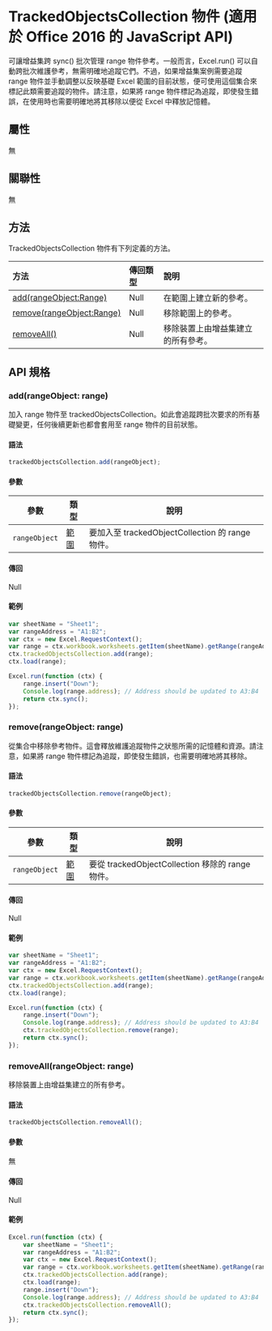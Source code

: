 ﻿# TrackedObjectsCollection 物件 (適用於 Office 2016 的 JavaScript API)

可讓增益集跨 sync() 批次管理 range 物件參考。一般而言，Excel.run() 可以自動跨批次維護參考，無需明確地追蹤它們。不過，如果增益集案例需要追蹤 range 物件並手動調整以反映基礎 Excel 範圍的目前狀態，便可使用這個集合來標記此類需要追蹤的物件。請注意，如果將 range 物件標記為追蹤，即使發生錯誤，在使用時也需要明確地將其移除以便從 Excel 中釋放記憶體。

## 屬性
無

## 關聯性

無

## 方法

TrackedObjectsCollection 物件有下列定義的方法。

| 方法     | 傳回類型    |說明|
|:-----------------|:--------|:----------|
|[add(rangeObject:Range)](#addrangeobject-range)| Null             |在範圍上建立新的參考。|
|[remove(rangeObject:Range)](#removerangeobject-range)| Null             |移除範圍上的參考。  |
|[removeAll()](#removeall)| Null|移除裝置上由增益集建立的所有參考。|


## API 規格 

### add(rangeObject: range)
加入 range 物件至 trackedObjectsCollection。如此會追蹤跨批次要求的所有基礎變更，任何後續更新也都會套用至 range 物件的目前狀態。 

#### 語法
```js
trackedObjectsCollection.add(rangeObject);
```

#### 參數

參數	       | 類型	   | 說明
--------------- | ------ | ------------
`rangeObject`  | [範圍](range.md)| 要加入至 trackedObjectCollection 的 range 物件。

#### 傳回
Null

#### 範例

```js
var sheetName = "Sheet1";
var rangeAddress = "A1:B2";
var ctx = new Excel.RequestContext();
var range = ctx.workbook.worksheets.getItem(sheetName).getRange(rangeAddress);
ctx.trackedObjectsCollection.add(range);
ctx.load(range);

Excel.run(function (ctx) { 
    range.insert("Down");
    Console.log(range.address); // Address should be updated to A3:B4
    return ctx.sync(); 
});
```


### remove(rangeObject: range)

從集合中移除參考物件。這會釋放維護追蹤物件之狀態所需的記憶體和資源。請注意，如果將 range 物件標記為追蹤，即使發生錯誤，也需要明確地將其移除。

#### 語法
```js
trackedObjectsCollection.remove(rangeObject);
```

#### 參數

參數	       | 類型	   | 說明
--------------- | ------ | ------------
`rangeObject`  | [範圍](range.md)| 要從 trackedObjectCollection 移除的 range 物件。

#### 傳回
Null

#### 範例


```js
var sheetName = "Sheet1";
var rangeAddress = "A1:B2";
var ctx = new Excel.RequestContext();
var range = ctx.workbook.worksheets.getItem(sheetName).getRange(rangeAddress);
ctx.trackedObjectsCollection.add(range);
ctx.load(range);

Excel.run(function (ctx) { 
    range.insert("Down");
    Console.log(range.address); // Address should be updated to A3:B4
    ctx.trackedObjectsCollection.remove(range); 
    return ctx.sync(); 
});
```

### removeAll(rangeObject: range)

移除裝置上由增益集建立的所有參考。

#### 語法
```js
trackedObjectsCollection.removeAll();
```

#### 參數

無

#### 傳回
Null

#### 範例

```js
Excel.run(function (ctx) { 
    var sheetName = "Sheet1";
    var rangeAddress = "A1:B2";
    var ctx = new Excel.RequestContext();
    var range = ctx.workbook.worksheets.getItem(sheetName).getRange(rangeAddress);
    ctx.trackedObjectsCollection.add(range);
    ctx.load(range);
    range.insert("Down");
    Console.log(range.address); // Address should be updated to A3:B4
    ctx.trackedObjectsCollection.removeAll(); 
    return ctx.sync(); 
});
```
